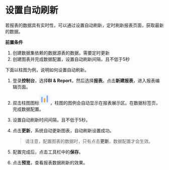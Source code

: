 # 设置自动刷新

若报表的数据具有实时性，可以通过设置自动刷新，定时刷新报表页面，获取最新的数据。

**前置条件**

1. 创建数据集依赖的数据源表的数据，需要定时更新
2. 创建图表并完成数据配置，设置自动刷新间隔，且不低于5秒

下面以柱图为例，说明如何设置自动刷新。

1. 登录**控制台**，选择**BI & Report**，然后选择**报表**。点击**新建报表**，进入报表编辑页面。

2. 双击柱图图标![bar_icon](../media/bar_icon.png)，柱图的图例会自动显示在报表展示区。在数据标签页，完成数据配置。

3. 设置自动刷新时间间隔，且不低于5秒。

4. 点击**更新**，系统自动更新图表，自动刷新设置成功。

   > 请注意，配置图表的数据时，只有点击**更新**，数据配置才会生效。

5. 配置完成后，点击工具栏中的**保存**。

6. 点击**预览**，查看报表数据刷新的效果。
